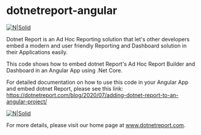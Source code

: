 # dotnetreport-angular


[![N|Solid](https://dotnetreport.com/images/logo2.png)](https://dotnetreport.com/images/logo2.png)

Dotnet Report is an Ad Hoc Reporting solution that let's other developers embed a modern and user friendly Reporting and Dashboard solution in their Applications easily. 

This code shows how to embed dotnet Report's Ad Hoc Report Builder and Dashboard in an Angular App using .Net Core. 

For detailed documentation on how to use this code in your Angular App and embed dotnet Report, please see this link: https://dotnetreport.com/blog/2020/07/adding-dotnet-report-to-an-angular-project/


[![N|Solid](https://snipboard.io/R4Qs7G.jpg)](https://snipboard.io/R4Qs7G.jpg)

For more details, please visit our home page at www.dotnetreport.com.

